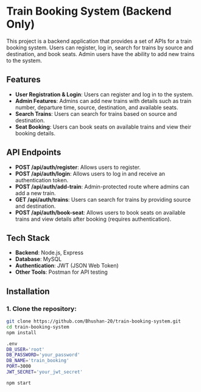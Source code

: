 # Train Booking System (Backend Only)

This project is a backend application that provides a set of APIs for a train booking system. Users can register, log in, search for trains by source and destination, and book seats. Admin users have the ability to add new trains to the system.

## Features

- **User Registration & Login**: Users can register and log in to the system.
- **Admin Features**: Admins can add new trains with details such as train number, departure time, source, destination, and available seats.
- **Search Trains**: Users can search for trains based on source and destination.
- **Seat Booking**: Users can book seats on available trains and view their booking details.

## API Endpoints

- **POST /api/auth/register**: Allows users to register.
- **POST /api/auth/login**: Allows users to log in and receive an authentication token.
- **POST /api/auth/add-train**: Admin-protected route where admins can add a new train.
- **GET /api/auth/trains**: Users can search for trains by providing source and destination.
- **POST /api/auth/book-seat**: Allows users to book seats on available trains and view details after booking (requires authentication).

## Tech Stack

- **Backend**: Node.js, Express
- **Database**: MySQL
- **Authentication**: JWT (JSON Web Token)
- **Other Tools**: Postman for API testing

## Installation

### 1. Clone the repository:
```bash
git clone https://github.com/Bhushan-20/train-booking-system.git
cd train-booking-system
npm install

.env
DB_USER='root'
DB_PASSWORD='your_password'
DB_NAME='train_booking'
PORT=3000
JWT_SECRET='your_jwt_secret'

npm start
